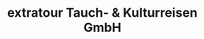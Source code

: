 ---
title: "extratour Tauch- & Kulturreisen GmbH"
url: /goettingen/extratour-tauch-und-kulturreisen-gmbh/
shop: Reisebüro
---